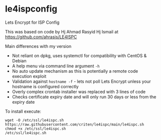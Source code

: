 # le4ispconfig
Lets Encrypt for ISP Config

This was based on code by Hj Ahmad Rasyid Hj Ismail at https://github.com/ahrasis/LE4ISPC

Main differences with my version
 * Not reliant on dpkg, uses systemctl for compatibility with CentOS & Debian
 * A help menu via command line argument `-h`
 * No auto update mechanism as this is potentially a remote code execution exploit
 * Validation against `hostname -f` - lets not poll Lets Encrypt unless your hostname is configured correctly
 * Overly complex crontab installer was replaced with 3 lines of code
 * Checks certificate expiry date and will only run 30 days or less from the expiry date
 
 To install execute:
 ```
 wget -O /etc/ssl/le4ispc.sh https://raw.githubusercontent.com/criten/le4ispc/main/le4ispc.sh
 chmod +x /etc/ssl/le4ispc.sh
 /etc/ssl/le4ispc.sh
 ```

